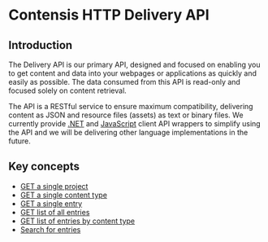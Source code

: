 # Contensis HTTP Delivery API

## Introduction
The Delivery API is our primary API, designed and focused on enabling you to get content and data into your webpages or applications as quickly and easily as possible. The data consumed from this API is read-only and focused solely on content retrieval.

The API is a RESTful service to ensure maximum compatibility, delivering content as JSON and resource files (assets) as text or binary files. We currently provide [.NET](https://contensis.github.io/dotnet/) and [JavaScript](https://contensis.github.io/js/) client API wrappers to simplify using the API and we will be delivering other language implementations in the future.

## Key concepts

- [GET a single project](/key-concepts/get-project.md)
- [GET a single content type](/key-concepts/get-contenttype.md)
- [GET a single entry](/key-concepts/get-entry.md)
- [GET list of all entries](/key-concepts/list-entries.md)
- [GET list of entries by content type](/key-concepts/list-entries-by-content-type.md)
- [Search for entries](/search/search-basics.md)
